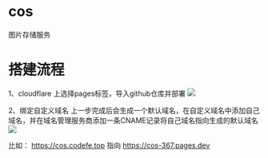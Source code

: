 # cos
图片存储服务

# 搭建流程
1、cloudflare 上选择pages标签，导入github仓库并部署
![](https://cos.codefe.top/images/cloudflare_add_git.png)

2、绑定自定义域名
上一步完成后会生成一个默认域名，在自定义域名中添加自己域名，并在域名管理服务商添加一条CNAME记录将自己域名指向生成的默认域名
![](https://cos.codefe.top/images/cloudflare_custom_cos_domain.png)

比如： https://cos.codefe.top 指向 https://cos-367.pages.dev
